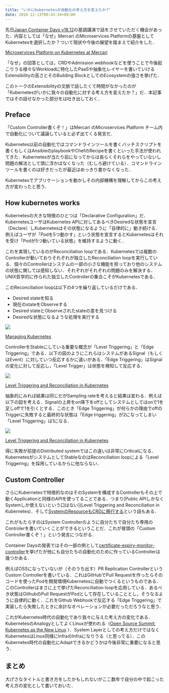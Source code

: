 ```yaml
---
title: "いかにKubernetesが自動化の考え方を変えたか?"
date: 2018-12-13T00:43:34+09:00
---
```


先日[Japan Container Days v18.12](https://containerdays.jp/)の基調講演で話をさせていただく機会があった．内容としては「なぜ」Mercari のMicroservices Platformの基盤としてKubernetesを選択したか？ついて現状や今後の展望を踏まえて紹介をした．

<script async class="speakerdeck-embed" data-id="5ce5dcf2ea464d0d97b41ecbc6841273" data-ratio="1.77777777777778" src="//speakerdeck.com/assets/embed.js"></script>

[Microservices Platform on Kubernetes at Mercari](https://speakerdeck.com/tcnksm/microservices-platform-on-kubernetes-at-mercari)

「なぜ」の回答としては，CRDやAdmission webhookなどを使うことで今後起こりうる様々なWorkloadに特化したPaaSや抽象化レイヤーを書いていけるExtensibilityの高さとそのBuilding BlockとしてのEcosystemの強さを挙げた．

このトークのExtensibilityの文脈で話したくて時間がなかったのが「Kubernetesがいかに我々の自動化に対する考え方を変えたか？」だ．本記事ではその話せなかった部分をは吐き出しておく．

## Preface

「Custom Controller書くぞ！」はMercari のMicroservices Platform チーム内で自動化について議論していると必ず出てくる発言だ．

Kubernetes以前の自動化ではコマンドラインツールを書くバッチスクリプトを書くもしくはAnsibleのplaybookやChefのRecipeを書くといった手法が使われてきた．Kubernetesが当たり前になってからは長らくそれらをやっていないし問題の解法として頭に浮かばなくなった（むしろ避けている）．コマンドラインツールを書くのは好きだったが最近はめっきり書かなくなった．

Kubernetesでアプリケーションを動かしその内部機構を理解してからこの考え方が変わったと思う．

## How kubernetes works

Kubernetesの大きな特徴のひとつは「Declarative Configuration」だ．KubernetesユーザはKubernetes APIに対してあるべきDesiredな状態を宣言（Declare）しKubernetesはその状態になるように「自律的に」動き続ける．例えばユーザが「Podを5つ動かす」という状態を宣言するとKubernetesはそれを受け「Podが5つ動いている状態」を維持するように動く．

これを実現しているのがReconciliation loopである．Kubernetesでは複数のControllerが動いておりそれぞれが独立したReconciliation loopを実行している．個々のControllerはシステムの一部の小さな機能を担っており他のシステムの状態に関しては感知しない．それぞれがそれぞれの問題のみを解決する．UNIX哲学的に作られた独立したControllerの集合こそがKubernetesである．

このReconciliation loopは以下の4つを繰り返しているだけである．

- Desired stateを知る
- 現在のstateをObserveする
- Desired stateとObserveされたstateの差を見つける
- Desiredな状態になるような処理を実行する

 <img src="/images/loop.png" class="image">

[Managing Kubernetes](https://www.oreilly.com/library/view/managing-kubernetes/9781492033905/)

ControllerをStableにしている重要な概念が「Level Triggering」と「Edge Triggering」である．以下の図のようにこれらはシステムがあるSignal（もしくはEvent）に対していつ反応するかに違いがある．「Edge Triggering」はSignalの変化に対して反応し，「Level Trigger」は状態を検知して反応する．

![](https://cdn-images-1.medium.com/max/1200/1*xzMwQrVwmeW8agLsS5he0A@2x.png)

[Level Triggering and Reconciliation in Kubernetes](https://hackernoon.com/level-triggering-and-reconciliation-in-kubernetes-1f17fe30333d)

抽象的にみれば結果は同じだがSampling rateを考えると結果は変わる．例えば以下の図を考える．Signalの上昇をon降下をoffとしてシステムとしてはonで1を足しoffで1を引くとする．このとき「Edge Triggering」が何らかの理由でoffのTriggerに失敗すると最終的な状態は「Edge triggering」が2になってしまい「Level Triggering」は1になる．

![](https://cdn-images-1.medium.com/max/1600/1*fv_GwEYgek9agPJvsTAc-g@2x.png)

[Level Triggering and Reconciliation in Kubernetes](https://hackernoon.com/level-triggering-and-reconciliation-in-kubernetes-1f17fe30333d)

得に失敗が前提のDistributed systemではこの違いは非常にCriticalになる．KubernetesがシステムとしてStableなのはReconciliation loopによる「Level Triggering」を採用しているからに他ならない．

## Custom Controller

さらにKubernetesで特徴的なのはそのSystemを構成するControllerもその上で動くApplicationと同様のAPIを使ってることである．つまり[Public APIしかなくSystemしか使えないという口はない](Level Triggering and Reconciliation in Kubernetes)．そして[SystemのResourceもCRDに移行する](https://speakerdeck.com/thockin/crds-arent-just-for-add-ons)という話もある．

これがもたらすのはSystem Controllerのように自分たちで自分たち専用のControlerを書いていくことができるということだ．これが冒頭の「Custom Controller書くぞ！」という発言につながる．

Container Daysの発表ではその一部の例として[certificate-expiry-monitor-controller](https://github.com/mercari/certificate-expiry-monitor-controller)を挙げたが他にも自分たちの自動化のために作っているControllerは幾つかある．

例えばOSSになっていないが（そのうち出す）PR Replication ControllerというCustom Controllerを書いている．これはGitHubでPull Requestを作ったらそのコードを使ったPodを開発環境Kubernetesに自動でつくるというものである．このControllerはまさに上で挙げたReconciliation loopを応用している．あるべき状態はGithubのPull RequestがPodとして存在していることとし，そうなるように自律的に動く．これをGithub Webhookで反応する「Edge Triggering」で実装したら失敗したときに余計なオペレーションが必要だっただろうなと思う．

これがKubernetes時代の自動化であり我々に与えた考え方の変化である．KubernetesのAnalogyとしてよくLinuxが使われる（[Open Source Summit: Kubernetes as the New Linux](https://thenewstack.io/open-source-summit-kubernetes-new-linux) ）．System Layerとしての考え方だけではなくKubernetesはLinux同様にInfraのInfraになりうる（と思ってる）．このKubernetes時代の自動化にAdaptできるかどうかは今後非常に重要になると思う．

## まとめ

大げさなタイトルと書き方をしたかもしれないがここ数年で自分の中で起こった考え方の変化として書いておいた．

